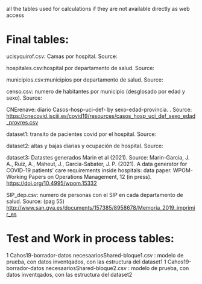 all the tables used for calculations if they are not available directly as web access
# Final tables:

ucisyquirof.csv: Camas por hospital. Source: 

hospitales.csv:hospital por departamento de salud. Source:

municipios.csv:municipios por departamento de salud. Source:

censo.csv: numero de habitantes por municipio (desglosado por edad y sexo). Source:

CNErenave:  diario Casos-hosp-uci-def- by sexo-edad-provincia. . Source: https://cnecovid.isciii.es/covid19/resources/casos_hosp_uci_def_sexo_edad_provres.csv

dataset1: transito de pacientes covid por el hospital. Source:

dataset2: altas y bajas diarias y ocupación de hospital. Source:

dataset3: Datastes generados Marin et al (2021). Source: Marin-Garcia, J. A., Ruiz, A., Maheut, J., Garcia-Sabater, J. P. (2021). A data generator for COVID-19 patients’ care requirements inside hospitals: data paper. WPOM-Working Papers on Operations Management, 12 (in press). https://doi.org/10.4995/wpom.15332

SIP_dep.csv: numero de personas con el SIP en cada departamento de salud. Source: (pag 55) http://www.san.gva.es/documents/157385/8958678/Memoria_2019_imprimir_es 

# Test and Work in process tables:
1 Cahos19-borrador-datos necesaariosShared-bloque1.csv  : modelo de prueba, con datos inventqados, con las estructura del dataset1
1 Cahos19-borrador-datos necesaariosShared-bloque2.csv  : modelo de prueba, con datos inventqados, con las estructura del dataset2
